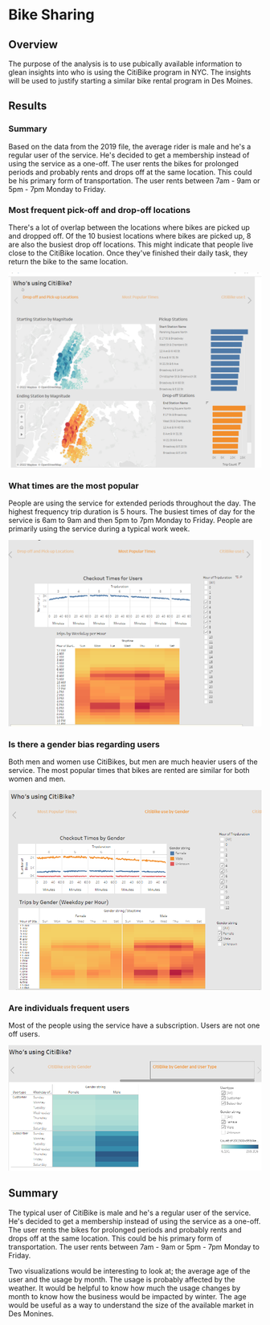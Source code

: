 # Bike Sharing

## Overview
The purpose of the analysis is to use pubically available information to glean insights into who is using the CitiBike program in NYC. The insights will be used to justify starting a similar bike rental program in Des Moines.

## Results

### Summary
Based on the data from the 2019 file, the average rider is male and he's a regular user of the service.  He's decided to get a membership instead of using the service as a one-off.  The user rents the bikes for prolonged periods and probably rents and drops off at the same location. This could be his primary form of transportation. The user rents between 7am - 9am or 5pm - 7pm Monday to Friday.

### Most frequent pick-off and drop-off locations
There's a lot of overlap between the locations where bikes are picked up and dropped off. Of the 10 busiest locations where bikes are picked up, 8 are also the busiest drop off locations. This might indicate that people live close to the CitiBike location.  Once they've finished their daily task, they return the bike to the same location.

![picture1](https://github.com/ryanmorin/bike_sharing/blob/main/2022-02-01%20(2).png)

### What times are the most popular
People are using the service for extended periods throughout the day. The highest frequency trip duration is 5 hours. The busiest times of day for the service is 6am to 9am and then 5pm to 7pm Monday to Friday. People are primarily using the service during a typical work week.

![picture2](https://github.com/ryanmorin/bike_sharing/blob/main/2022-02-01%20(4).png)

### Is there a gender bias regarding users
Both men and women use CitiBikes, but men are much heavier users of the service.  The most popular times that bikes are rented are similar for both women and men.

![picture3](https://github.com/ryanmorin/bike_sharing/blob/main/2022-02-01%20(5).png)

### Are individuals frequent users
Most of the people using the service have a subscription.  Users are not one off users.

![picture4](https://github.com/ryanmorin/bike_sharing/blob/main/2022-02-01%20(6).png)

## Summary
The typical user of CitiBike is male and he's a regular user of the service.  He's decided to get a membership instead of using the service as a one-off.  The user rents the bikes for prolonged periods and probably rents and drops off at the same location. This could be his primary form of transportation. The user rents between 7am - 9am or 5pm - 7pm Monday to Friday.

Two visualizations would be interesting to look at; the average age of the user and the usage by month. The usage is probably affected by the weather.  It would be helpful to know how much the usage changes by month to know how the business would be impacted by winter. The age would be useful as a way to understand the size of the available market in Des Monines.

